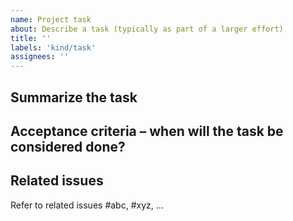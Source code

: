 ```yaml
---
name: Project task
about: Describe a task (typically as part of a larger effort)
title: ''
labels: 'kind/task'
assignees: ''
---
```

## Summarize the task


## Acceptance criteria – when will the task be considered done?


<!-- Optional; feel free to remove the next section if it's not relevant. -->
## Related issues

Refer to related issues #abc, #xyz, ...
